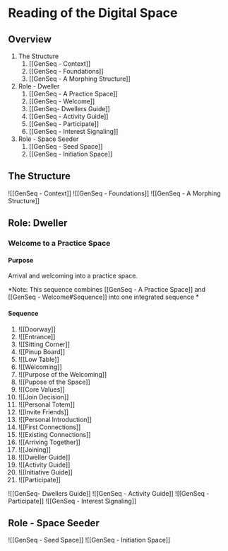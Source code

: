 # Reading of the Digital Space

## Overview
1. The Structure
	1. [[GenSeq - Context]]
	2. [[GenSeq - Foundations]]
	3. [[GenSeq - A Morphing Structure]]
2. Role - Dweller
	1. [[GenSeq - A Practice Space]]
	2. [[GenSeq - Welcome]]
	3. [[GenSeq- Dwellers Guide]]
	4. [[GenSeq - Activity Guide]]
	5. [[GenSeq - Participate]]
	6. [[GenSeq - Interest Signaling]]
3. Role - Space Seeder
	1. [[GenSeq - Seed Space]]
	2. [[GenSeq - Initiation Space]]


## The Structure
![[GenSeq - Context]]
![[GenSeq - Foundations]]
![[GenSeq - A Morphing Structure]]

## Role: Dweller
### Welcome to a Practice Space
#### Purpose
Arrival and welcoming into a practice space.

*Note: This sequence combines [[GenSeq - A Practice Space]] 
and [[GenSeq - Welcome#Sequence]] into one integrated sequence *

#### Sequence
1. ![[Doorway]]
2. ![[Entrance]]
3. ![[Sitting Corner]]
4. ![[Pinup Board]]
5. ![[Low Table]]
6. ![[Welcoming]]
7. ![[Purpose of the Welcoming]]
8. ![[Pupose of the Space]]
9. ![[Core Values]]
10. ![[Join Decision]]
11. ![[Personal Totem]]
12. ![[Invite Friends]]
13. ![[Personal Introduction]]
14. ![[First Connections]]
15. ![[Existing Connections]]
16. ![[Arriving Together]]
17. ![[Joining]]
18. ![[Dweller Guide]]
19. ![[Activity Guide]]
20. ![[Initiative Guide]]
21. ![[Participate]]

![[GenSeq- Dwellers Guide]]
![[GenSeq - Activity Guide]]
![[GenSeq - Participate]]
![[GenSeq - Interest Signaling]]

## Role - Space Seeder
![[GenSeq - Seed Space]]
![[GenSeq - Initiation Space]]
